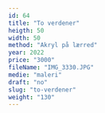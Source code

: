 ```yaml
---
id: 64
title: "To verdener"
heigth: 50
width: 50
method: "Akryl på lærred"
year: 2022
price: "3000"
fileName: "IMG_3330.JPG"
medie: "maleri"
draft: "no"
slug: "to-verdener"
weight: "130"
---
```

